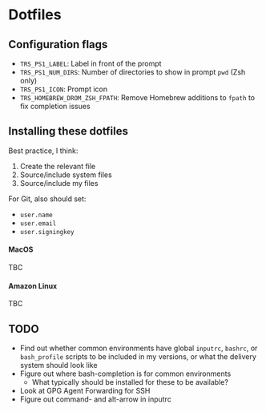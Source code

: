 # Dotfiles

## Configuration flags

- `TRS_PS1_LABEL`: Label in front of the prompt
- `TRS_PS1_NUM_DIRS`: Number of directories to show in prompt
  `pwd` (Zsh only)
- `TRS_PS1_ICON`: Prompt icon
- `TRS_HOMEBREW_DROM_ZSH_FPATH`: Remove Homebrew additions to `fpath` to fix completion issues

## Installing these dotfiles

Best practice, I think:

1. Create the relevant file
2. Source/include system files
3. Source/include my files

For Git, also should set:

- `user.name`
- `user.email`
- `user.signingkey`

#### MacOS

TBC

#### Amazon Linux

TBC

## TODO

- Find out whether common environments have global `inputrc`,
  `bashrc`, or `bash_profile` scripts to be included in my
  versions, or what the delivery system should look like
- Figure out where bash-completion is for common environments
  - What typically should be installed for these to be available?
- Look at GPG Agent Forwarding for SSH
- Figure out command- and alt-arrow in inputrc
